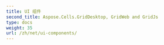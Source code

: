 ```yaml
---
title: UI 组件
second_title: Aspose.Cells.GridDesktop, GridWeb and GridJs
type: docs
weight: 35
url: /zh/net/ui-components/
---
```



